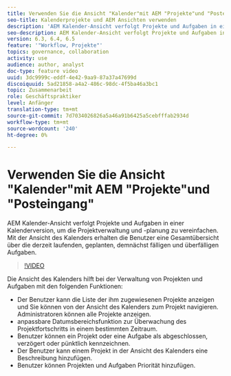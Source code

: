 ```yaml
---
title: Verwenden Sie die Ansicht "Kalender"mit AEM "Projekte"und "Posteingang"
seo-title: Kalenderprojekte und AEM Ansichten verwenden
description: 'AEM Kalender-Ansicht verfolgt Projekte und Aufgaben in einer Kalenderversion, um die Projektverwaltung und -planung zu vereinfachen. Mit der Ansicht des Kalenders erhalten die Benutzer eine Gesamtübersicht über die derzeit laufenden, geplanten, demnächst fälligen und überfälligen Aufgaben. '
seo-description: AEM Kalender-Ansicht verfolgt Projekte und Aufgaben in einer Kalenderversion, um die Projektverwaltung und -planung zu vereinfachen. Mit der Ansicht des Kalenders erhalten die Benutzer eine Gesamtübersicht über die derzeit laufenden, geplanten, demnächst fälligen und überfälligen Aufgaben.
version: 6.3, 6.4, 6.5
feature: '"Workflow, Projekte"'
topics: governance, collaboration
activity: use
audience: author, analyst
doc-type: feature video
uuid: 3dc9999c-eddf-4e42-9aa9-87a37a47699d
discoiquuid: 5ad21858-a4a2-486c-98dc-4f5ba46a3bc1
topic: Zusammenarbeit
role: Geschäftspraktiker
level: Anfänger
translation-type: tm+mt
source-git-commit: 7d7034026826a5a46a91b6425a5cebfffab2934d
workflow-type: tm+mt
source-wordcount: '240'
ht-degree: 0%

---
```



# Verwenden Sie die Ansicht &quot;Kalender&quot;mit AEM &quot;Projekte&quot;und &quot;Posteingang&quot;

AEM Kalender-Ansicht verfolgt Projekte und Aufgaben in einer Kalenderversion, um die Projektverwaltung und -planung zu vereinfachen. Mit der Ansicht des Kalenders erhalten die Benutzer eine Gesamtübersicht über die derzeit laufenden, geplanten, demnächst fälligen und überfälligen Aufgaben.

>[!VIDEO](https://video.tv.adobe.com/v/16804/?quality=12&learn=on)

Die Ansicht des Kalenders hilft bei der Verwaltung von Projekten und Aufgaben mit den folgenden Funktionen:

* Der Benutzer kann die Liste der ihm zugewiesenen Projekte anzeigen und Sie können von der Ansicht des Kalenders zum Projekt navigieren. Administratoren können alle Projekte anzeigen.
* anpassbare Datumsbereichsfunktion zur Überwachung des Projektfortschritts in einem bestimmten Zeitraum.
* Benutzer können ein Projekt oder eine Aufgabe als abgeschlossen, verzögert oder pünktlich kennzeichnen.
* Der Benutzer kann einem Projekt in der Ansicht des Kalenders eine Beschreibung hinzufügen.
* Benutzer können Projekten und Aufgaben Priorität hinzufügen.
